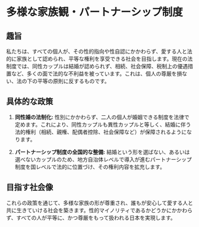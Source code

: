 # 多様な家族観・パートナーシップ制度

## 趣旨

私たちは、すべての個人が、その性的指向や性自認にかかわらず、愛する人と法的に家族として認められ、平等な権利を享受できる社会を目指します。現在の法制度では、同性カップルは結婚が認められず、相続、社会保障、税制上の優遇措置など、多くの面で法的な不利益を被っています。これは、個人の尊厳を損ない、法の下の平等の原則に反するものです。

## 具体的な政策

1.  **同性婚の法制化:** 性別にかかわらず、二人の個人が婚姻できる制度を法律で定めます。これにより、同性カップルも異性カップルと等しく、結婚に伴う法的権利（相続、親権、配偶者控除、社会保障など）が保障されるようになります。

2.  **パートナーシップ制度の全国的な整備:** 結婚という形を選ばない、あるいは選べないカップルのため、地方自治体レベルで導入が進むパートナーシップ制度を国レベルで法的に位置づけ、その権利内容を拡充します。

## 目指す社会像

これらの政策を通じて、多様な家族の形が尊重され、誰もが安心して愛する人と共に生きていける社会を築きます。性的マイノリティであるかどうかにかかわらず、すべての人が平等に、かつ尊厳をもって扱われる日本を実現します。